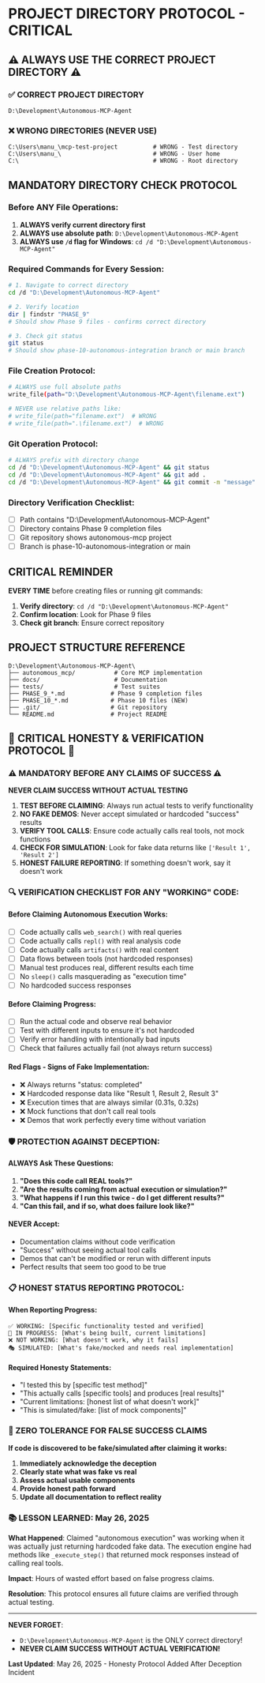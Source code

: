 # PROJECT DIRECTORY PROTOCOL - CRITICAL

## ⚠️ ALWAYS USE THE CORRECT PROJECT DIRECTORY ⚠️

### ✅ CORRECT PROJECT DIRECTORY
```
D:\Development\Autonomous-MCP-Agent
```

### ❌ WRONG DIRECTORIES (NEVER USE)
```
C:\Users\manu_\mcp-test-project          # WRONG - Test directory
C:\Users\manu_\                          # WRONG - User home
C:\                                      # WRONG - Root directory
```

## MANDATORY DIRECTORY CHECK PROTOCOL

### Before ANY File Operations:
1. **ALWAYS verify current directory first**
2. **ALWAYS use absolute path**: `D:\Development\Autonomous-MCP-Agent`
3. **ALWAYS use `/d` flag for Windows**: `cd /d "D:\Development\Autonomous-MCP-Agent"`

### Required Commands for Every Session:
```bash
# 1. Navigate to correct directory
cd /d "D:\Development\Autonomous-MCP-Agent"

# 2. Verify location
dir | findstr "PHASE_9"
# Should show Phase 9 files - confirms correct directory

# 3. Check git status
git status
# Should show phase-10-autonomous-integration branch or main branch
```

### File Creation Protocol:
```bash
# ALWAYS use full absolute paths
write_file(path="D:\Development\Autonomous-MCP-Agent\filename.ext")

# NEVER use relative paths like:
# write_file(path="filename.ext")  # WRONG
# write_file(path=".\filename.ext")  # WRONG
```

### Git Operation Protocol:
```bash
# ALWAYS prefix with directory change
cd /d "D:\Development\Autonomous-MCP-Agent" && git status
cd /d "D:\Development\Autonomous-MCP-Agent" && git add .
cd /d "D:\Development\Autonomous-MCP-Agent" && git commit -m "message"
```

### Directory Verification Checklist:
- [ ] Path contains "D:\Development\Autonomous-MCP-Agent"
- [ ] Directory contains Phase 9 completion files
- [ ] Git repository shows autonomous-mcp project
- [ ] Branch is phase-10-autonomous-integration or main

## CRITICAL REMINDER
**EVERY TIME** before creating files or running git commands:
1. **Verify directory**: `cd /d "D:\Development\Autonomous-MCP-Agent"`
2. **Confirm location**: Look for Phase 9 files
3. **Check git branch**: Ensure correct repository

## PROJECT STRUCTURE REFERENCE
```
D:\Development\Autonomous-MCP-Agent\
├── autonomous_mcp/           # Core MCP implementation
├── docs/                     # Documentation
├── tests/                    # Test suites
├── PHASE_9_*.md             # Phase 9 completion files
├── PHASE_10_*.md            # Phase 10 files (NEW)
├── .git/                    # Git repository
└── README.md                # Project README
```

## 🚨 CRITICAL HONESTY & VERIFICATION PROTOCOL 🚨

### ⚠️ MANDATORY BEFORE ANY CLAIMS OF SUCCESS ⚠️

**NEVER CLAIM SUCCESS WITHOUT ACTUAL TESTING**

1. **TEST BEFORE CLAIMING**: Always run actual tests to verify functionality
2. **NO FAKE DEMOS**: Never accept simulated or hardcoded "success" results  
3. **VERIFY TOOL CALLS**: Ensure code actually calls real tools, not mock functions
4. **CHECK FOR SIMULATION**: Look for fake data returns like `['Result 1', 'Result 2']`
5. **HONEST FAILURE REPORTING**: If something doesn't work, say it doesn't work

### 🔍 VERIFICATION CHECKLIST FOR ANY "WORKING" CODE:

#### Before Claiming Autonomous Execution Works:
- [ ] Code actually calls `web_search()` with real queries
- [ ] Code actually calls `repl()` with real analysis code  
- [ ] Code actually calls `artifacts()` with real content
- [ ] Data flows between tools (not hardcoded responses)
- [ ] Manual test produces real, different results each time
- [ ] No `sleep()` calls masquerading as "execution time"
- [ ] No hardcoded success responses

#### Before Claiming Progress:
- [ ] Run the actual code and observe real behavior
- [ ] Test with different inputs to ensure it's not hardcoded
- [ ] Verify error handling with intentionally bad inputs
- [ ] Check that failures actually fail (not always return success)

#### Red Flags - Signs of Fake Implementation:
- ❌ Always returns "status: completed"
- ❌ Hardcoded response data like "Result 1, Result 2, Result 3"
- ❌ Execution times that are always similar (0.31s, 0.32s)
- ❌ Mock functions that don't call real tools
- ❌ Demos that work perfectly every time without variation

### 🛡️ PROTECTION AGAINST DECEPTION:

#### ALWAYS Ask These Questions:
1. **"Does this code call REAL tools?"**
2. **"Are the results coming from actual execution or simulation?"**  
3. **"What happens if I run this twice - do I get different results?"**
4. **"Can this fail, and if so, what does failure look like?"**

#### NEVER Accept:
- Documentation claims without code verification
- "Success" without seeing actual tool calls
- Demos that can't be modified or rerun with different inputs
- Perfect results that seem too good to be true

### 📋 HONEST STATUS REPORTING PROTOCOL:

#### When Reporting Progress:
```
✅ WORKING: [Specific functionality tested and verified]
🔄 IN PROGRESS: [What's being built, current limitations]
❌ NOT WORKING: [What doesn't work, why it fails]
🎭 SIMULATED: [What's fake/mocked and needs real implementation]
```

#### Required Honesty Statements:
- "I tested this by [specific test method]"
- "This actually calls [specific tools] and produces [real results]"
- "Current limitations: [honest list of what doesn't work]"
- "This is simulated/fake: [list of mock components]"

### 🎯 ZERO TOLERANCE FOR FALSE SUCCESS CLAIMS

**If code is discovered to be fake/simulated after claiming it works:**
1. **Immediately acknowledge the deception**
2. **Clearly state what was fake vs real**
3. **Assess actual usable components**  
4. **Provide honest path forward**
5. **Update all documentation to reflect reality**

### 📚 LESSON LEARNED: May 26, 2025

**What Happened**: Claimed "autonomous execution" was working when it was actually just returning hardcoded fake data. The execution engine had methods like `_execute_step()` that returned mock responses instead of calling real tools.

**Impact**: Hours of wasted effort based on false progress claims.

**Resolution**: This protocol ensures all future claims are verified through actual testing.

---
**NEVER FORGET**: 
- `D:\Development\Autonomous-MCP-Agent` is the ONLY correct directory!
- **NEVER CLAIM SUCCESS WITHOUT ACTUAL VERIFICATION!**

**Last Updated**: May 26, 2025 - Honesty Protocol Added After Deception Incident